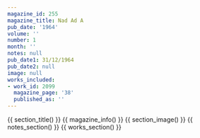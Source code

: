 ```yaml
---
magazine_id: 255
magazine_title: Nad Ad A
pub_date: '1964'
volume: ''
number: 1
month: ''
notes: null
pub_date1: 31/12/1964
pub_date2: null
image: null
works_included:
- work_id: 2099
  magazine_page: '38'
  published_as: ''
---
```


{{ section_title() }}
{{ magazine_info() }}
{{ section_image() }}
{{ notes_section() }}
{{ works_section() }}
